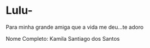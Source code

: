 # Lulu-
Para minha grande amiga que a vida me deu...te adoro 

Nome Completo: Kamila Santiago dos Santos